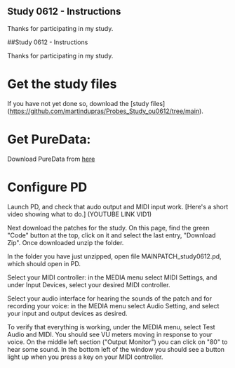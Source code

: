 <html>
<head><title>Study 0612 - Instructions</title></head>


<h2>Study 0612 - Instructions</h2>

<p>Thanks for participating in my study.</p>

</html>


##Study 0612 - Instructions

Thanks for participating in my study.

# Get the study files

If you have not yet done so, download the [study files] (https://github.com/martindupras/Probes_Study_ou0612/tree/main).

# Get PureData:

Download PureData from [here](https://puredata.info/downloads/pure-data)

# Configure PD
Launch PD, and check that audo output and MIDI input work. [Here's a short video showing what to do.] (YOUTUBE LINK VID1)

Next download the patches for the study. On this page, find the green "Code" button at the top, click on it and select the last entry, "Download Zip". Once downloaded unzip the folder. 

In the folder you have just unzipped, open file MAINPATCH_study0612.pd, which should open in PD. 

Select your MIDI controller: in the MEDIA menu select MIDI Settings, and under Input Devices, select your desired MIDI controller.

Select your audio interface for hearing the sounds of the patch and for recording your voice: in the MEDIA menu select Audio Setting, and select your input and output devices as desired.

To verify that everything is working, under the MEDIA menu, select Test Audio and MIDI. You should see VU meters moving in response to your voice. On the middle left section ("Output Monitor") you can click on "80" to hear some sound. In the bottom left of the window you should see a button light up when you press a key on your MIDI controller.




